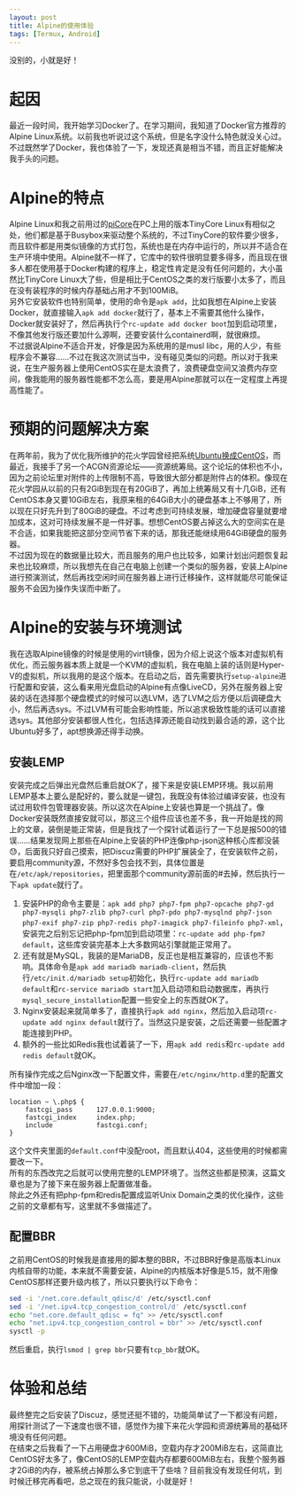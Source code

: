 ```yaml
---
layout: post
title: Alpine的使用体验
tags: [Termux, Android]
---
```


  没别的，小就是好！<!--more-->    

# 起因
  最近一段时间，我开始学习Docker了。在学习期间，我知道了Docker官方推荐的Alpine Linux系统。以前我也听说过这个系统，但是名字没什么特色就没关心过。不过既然学了Docker，我也体验了一下，发现还真是相当不错，而且正好能解决我手头的问题。   

# Alpine的特点
  Alpine Linux和我之前用过的[piCore](/2020/12/07/picore.html)在PC上用的版本TinyCore Linux有相似之处，他们都是基于Busybox来驱动整个系统的，不过TinyCore的软件要少很多，而且软件都是用类似镜像的方式打包，系统也是在内存中运行的，所以并不适合在生产环境中使用。Alpine就不一样了，它库中的软件很明显要多得多，而且现在很多人都在使用基于Docker构建的程序上，稳定性肯定是没有任何问题的，大小虽然比TinyCore Linux大了些，但是相比于CentOS之类的发行版要小太多了，而且在没有装程序的时候内存基础占用才不到100MiB。   
  另外它安装软件也特别简单，使用的命令是`apk add`，比如我想在Alpine上安装Docker，就直接输入`apk add docker`就行了，基本上不需要其他什么操作，Docker就安装好了，然后再执行个`rc-update add docker boot`加到启动项里，不像其他发行版还要加什么源啊，还要安装什么containerd啊，就很麻烦。   
  不过据说Alpine不适合开发，好像是因为系统用的是musl libc，用的人少，有些程序会不兼容……不过在我这次测试当中，没有碰见类似的问题。所以对于我来说，在生产服务器上使用CentOS实在是太浪费了，浪费硬盘空间又浪费内存空间，像我能用的服务器性能都不怎么高，要是用Alpine那就可以在一定程度上再提高性能了。   

# 预期的问题解决方案
  在两年前，我为了优化我所维护的花火学园曾经把系统[Ubuntu换成CentOS](/2020/01/05/devops.html)，而最近，我接手了另一个ACGN资源论坛——资源统筹局。这个论坛的体积也不小，因为之前论坛里对附件的上传限制不高，导致很大部分都是附件占的体积。像现在花火学园从以前的只有2GiB到现在有20GiB了，再加上统筹局又有十几GiB，还有CentOS本身又要10GiB左右，我原来租的64GiB大小的硬盘基本上不够用了，所以现在只好先升到了80GiB的硬盘。不过考虑到可持续发展，增加硬盘容量就要增加成本，这对可持续发展不是一件好事。想想CentOS要占掉这么大的空间实在是不合适，如果我能把这部分空间节省下来的话，那我还能继续用64GiB硬盘的服务器。   
  不过因为现在的数据量比较大，而且服务的用户也比较多，如果计划出问题恢复起来也比较麻烦，所以我想先在自己在电脑上创建一个类似的服务器，安装上Alpine进行预演测试，然后再找空闲时间在服务器上进行迁移操作，这样就能尽可能保证服务不会因为操作失误而中断了。   

# Alpine的安装与环境测试
  我在选取Alpine镜像的时候是使用的virt镜像，因为介绍上说这个版本对虚拟机有优化，而云服务器本质上就是一个KVM的虚拟机，我在电脑上装的话则是Hyper-V的虚拟机，所以我用的是这个版本。在启动之后，首先需要执行`setup-alpine`进行配置和安装，这么看来用光盘启动的Alpine有点像LiveCD，另外在服务器上安装的话在选择那个硬盘模式的时候可以选LVM，选了LVM之后方便以后调硬盘大小，然后再选sys。不过LVM有可能会影响性能，所以追求极致性能的话可以直接选sys。其他部分安装都很人性化，包括选择源还能自动找到最合适的源，这个比Ubuntu好多了，apt想换源还得手动换。   
## 安装LEMP  
  安装完成之后弹出光盘然后重启就OK了，接下来是安装LEMP环境。我以前用LEMP基本上要么是配好的，要么就是一键包，我既没有体验过编译安装，也没有试过用软件包管理器安装。所以这次在Alpine上安装也算是一个挑战了。像Docker安装既然直接安就可以，那这三个组件应该也差不多，我一开始是找的网上的文章，装倒是能正常装，但是我找了一个探针试着运行了一下总是报500的错误……结果发现网上那些在Alpine上安装的PHP连像php-json这种核心库都没装😓，后面我只好自己摸索，把Discuz需要的PHP扩展装全了，在安装软件之前，要启用community源，不然好多包会找不到，具体位置是在`/etc/apk/repositories`，把里面那个community源前面的#去掉，然后执行一下`apk update`就行了。   
  1. 安装PHP的命令主要是：`apk add php7 php7-fpm php7-opcache php7-gd php7-mysqli php7-zlib php7-curl php7-pdo php7-mysqlnd php7-json php7-exif php7-zip php7-redis php7-imagick php7-fileinfo php7-xml`，安装完之后别忘记把php-fpm加到启动项里：`rc-update add php-fpm7 default`，这些库安装完基本上大多数网站引擎就能正常用了。   
  2. 还有就是MySQL，我装的是MariaDB，反正也是相互兼容的，应该也不影响。具体命令是`apk add mariadb mariadb-client`，然后执行`/etc/init.d/mariadb setup`初始化，执行`rc-update add mariadb default`和`rc-service mariadb start`加入启动项和启动数据库，再执行`mysql_secure_installation`配置一些安全上的东西就OK了。   
  3. Nginx安装起来就简单多了，直接执行`apk add nginx`，然后加入启动项`rc-update add nginx default`就行了。当然这只是安装，之后还需要一些配置才能连接到PHP。    
  4. 额外的一些比如Redis我也试着装了一下，用`apk add redis`和`rc-update add redis default`就OK。   

  所有操作完成之后Nginx改一下配置文件，需要在`/etc/nginx/http.d`里的配置文件中增加一段：
```
location ~ \.php$ {
    fastcgi_pass      127.0.0.1:9000;
    fastcgi_index     index.php;
    include           fastcgi.conf;
}
```
  这个文件夹里面的`default.conf`中没配root，而且默认404，这些使用的时候都需要改一下。   
  所有的东西改完之后就可以使用完整的LEMP环境了。当然这些都是预演，这篇文章也是为了接下来在服务器上配置做准备。   
  除此之外还有把php-fpm和redis配置成监听Unix Domain之类的优化操作，这些之前的文章都有写，这里就不多做描述了。   
## 配置BBR
  之前用CentOS的时候我是直接用的脚本整的BBR，不过BBR好像是高版本Linux内核自带的功能，本来就不需要安装，Alpine的内核版本好像是5.15，就不用像CentOS那样还要升级内核了，所以只要执行以下命令：
```bash
sed -i '/net.core.default_qdisc/d' /etc/sysctl.conf 
sed -i '/net.ipv4.tcp_congestion_control/d' /etc/sysctl.conf
echo "net.core.default_qdisc = fq" >> /etc/sysctl.conf 
echo "net.ipv4.tcp_congestion_control = bbr" >> /etc/sysctl.conf 
sysctl -p
```
  然后重启，执行`lsmod | grep bbr`只要有`tcp_bbr`就OK。

# 体验和总结
  最终整完之后安装了Discuz，感觉还挺不错的，功能简单试了一下都没有问题，用探针测试了一下速度也很不错，感觉作为接下来花火学园和资源统筹局的基础环境没有任何问题。   
  在结束之后我看了一下占用硬盘才600MiB，空载内存才200MiB左右，这简直比CentOS好太多了，像CentOS的LEMP空载内存都要600MiB左右，我整个服务器才2GiB的内存，被系统占掉那么多它到底干了些啥？目前我没有发现任何坑，到时候迁移完再看吧，总之现在的我只能说，小就是好！
